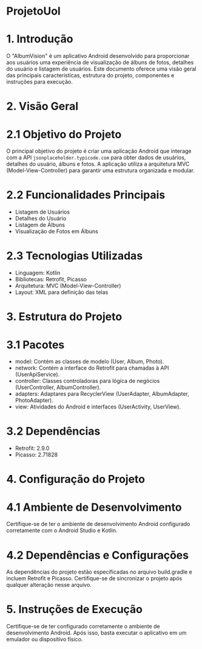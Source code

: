 # ProjetoUol
# 1. Introdução
O "AlbumVision" é um aplicativo Android desenvolvido para proporcionar aos usuários uma experiência de visualização de álbuns de fotos, detalhes do usuário e listagem de usuários. Este documento oferece uma visão geral das principais características, estrutura do projeto, componentes e instruções para execução.

# 2. Visão Geral
# 2.1 Objetivo do Projeto
O principal objetivo do projeto é criar uma aplicação Android que interage com a API `jsonplaceholder.typicode.com` para obter dados de usuários, detalhes do usuário, álbuns e fotos. A aplicação utiliza a arquitetura MVC (Model-View-Controller) para garantir uma estrutura organizada e modular.

# 2.2 Funcionalidades Principais
- Listagem de Usuários
- Detalhes do Usuário
- Listagem de Álbuns
- Visualização de Fotos em Álbuns

# 2.3 Tecnologias Utilizadas
- Linguagem: Kotlin
- Bibliotecas: Retrofit, Picasso
- Arquitetura: MVC (Model-View-Controller)
- Layout: XML para definição das telas

# 3. Estrutura do Projeto
# 3.1 Pacotes
- model: Contém as classes de modelo (User, Album, Photo).
- network: Contém a interface do Retrofit para chamadas à API (UserApiService).
- controller: Classes controladoras para lógica de negócios (UserController, AlbumController).
- adapters: Adaptares para RecyclerView (UserAdapter, AlbumAdapter, PhotoAdapter).
- view: Atividades do Android e interfaces (UserActivity, UserView).

# 3.2 Dependências
- Retrofit: 2.9.0
- Picasso: 2.71828

# 4. Configuração do Projeto
# 4.1 Ambiente de Desenvolvimento
Certifique-se de ter o ambiente de desenvolvimento Android configurado corretamente com o Android Studio e Kotlin.

# 4.2 Dependências e Configurações
As dependências do projeto estão especificadas no arquivo build.gradle e incluem Retrofit e Picasso. Certifique-se de sincronizar o projeto após qualquer alteração nesse arquivo.

# 5. Instruções de Execução
Certifique-se de ter configurado corretamente o ambiente de desenvolvimento Android. Após isso, basta executar o aplicativo em um emulador ou dispositivo físico.
